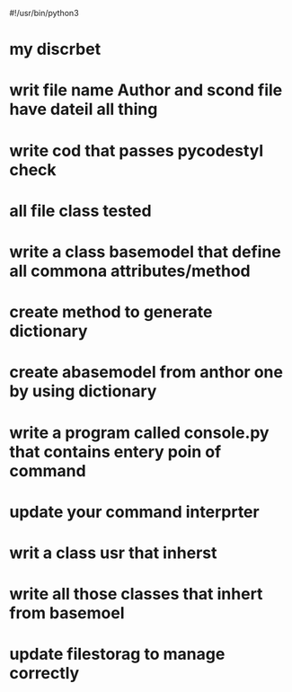 #!/usr/bin/python3
# my discrbet
# writ file name Author and scond file have dateil all thing 
# write cod that passes pycodestyl check
# all file class tested
# write a class basemodel that define all commona attributes/method
# create method to generate dictionary
# create abasemodel from anthor one by using dictionary
# write a program called console.py that contains entery poin of command
# update your command interprter
# writ a class usr that inherst
# write all those classes that inhert from basemoel
# update filestorag to manage correctly

